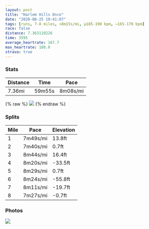 ```yaml
---
layout: post
title: "Harlem Hills Once"
date: "2020-08-25 19:41:07"
tags: [runs, 7-8 miles, <8m15s/mi, μ185-190 bpm, →165-170 bpm]
race: false
distance: 7.363110226
time: 3595
average_heartrate: 167.7
max_heartrate: 188.0
strava: true
---
```


### Stats

| Distance | Time | Pace |
|----------|------|------|
|7.36mi|59m55s|8m08s/mi|

{% raw %}
<img src='https://maps.googleapis.com/maps/api/staticmap?maptype=roadmap&path=enc:_cwwFphsbMbAyBN{@GSWGoAE?QdBgC\sACGHu@Xs@^e@F]?SJUZYL@v@]UBAZICCKDK@_@[U]w@k@CgAq@w@eB}AuA}BeA}@KmAs@i@c@iDaBIMDEOYg@w@I]DH}CiBaBi@q@a@_@CCLIAw@Wc@o@WSg@EYe@wBmAo@U{@_A@IXSEMkAS]WM?q@q@_Ao@c@aAYEc@m@Ss@SIGMDOCI_@[]BIGCWQa@Ec@MM}@Io@]_BUuAy@kA_Am@k@c@k@gBEk@eAUo@KkA@m@TyAbAiC?q@SgB`@_BjA}CJk@?iBUo@u@q@y@g@wAi@cBgAuCeCq@cAYiAGs@Bk@F{@JYTWf@aBIoBm@{A}AuAsA[k@g@s@iAaBsDc@a@{CoAy@Ki@?qAp@{AFYEuCwBm@mBaAgBUQe@MiAD]EyBu@uBa@uAk@_CyAqDuEw@i@{B{@cDmBq@kAQk@a@eCEq@\qE?]Gu@c@oAMMq@]YWWGoA{@k@m@yEyCyBkA}CwB[Im@m@_@WyDcBc@KaCFwAa@cAB_ATy@r@}@Xc@CeBi@kAw@iB_BcCqCy@gA{@{@gAA{AH{AKwBc@iAe@iAmA_@gA]wA}@e@e@B_@h@Gh@Bt@V~@`AhBBVCz@Wf@m@h@eAG{@s@_AgAuCgBkB[o@HWR]t@{ApB_@rAEbAYj@IbCUr@EX?n@Fp@Xn@dA~@bA?l@k@Vg@VgCZk@XWp@WbAHh@Eb@KfAe@X?|@ZnAz@VVh@rBVrB\t@b@l@b@Xp@Vd@NRMnAwBh@kBDc@I}AUaAW_@sBaEE_@CaANiBaBqBSe@g@_BYe@m@Oe@VS^El@?l@Jp@lAtC?f@Ib@QZ_@^_@JQCe@[cAaAkAyAqB{@_Am@}@eAMq@@s@PaAJiAKgAy@e@_@?e@]?Qx@oFLi@r@}AR{Ab@cBn@s@Xk@`@YR}@x@gCf@uDPa@d@s@ZcBVYNDHc@h@{@f@iBf@iCgA[c@s@?_@Tq@l@mDz@oCNaAv@{Bn@uAXyAHQXK`BxANb@Id@c@z@u@pCs@pAGv@Wf@{@o@e@Kz@`@j@D^q@^yA&key=AIzaSyC1MId7bFpkLXNAaYhBSTb8jLyiSqzbDtM&size=800x800&markers=color:yellow|label:S|40.75584,-73.99577&markers=color:green|label:F|40.794460000000015,-73.94155999999994'>
{% endraw %}

### Splits

| Mile | Pace | Elevation |
|------|------|-----------|
|1|7m49s/mi|13.8ft|
|2|7m40s/mi|0.7ft|
|3|8m44s/mi|16.4ft|
|4|8m20s/mi|-33.5ft|
|5|8m29s/mi|0.7ft|
|6|8m24s/mi|-55.8ft|
|7|8m11s/mi|-19.7ft|
|8|7m27s/mi|-0.7ft|

### Photos
<img src='https://dgtzuqphqg23d.cloudfront.net/1nQITZCBZ-7x1GBle1BTNASIEcO4hLD4PzB2GTGhUxI-576x768.jpg'>
